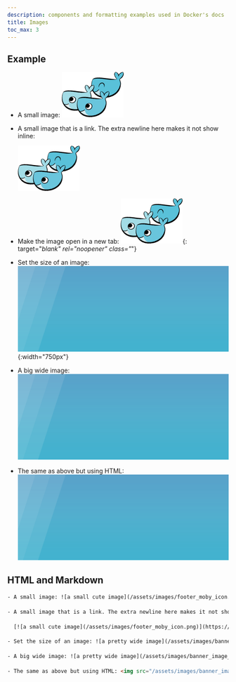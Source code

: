 ```yaml
---
description: components and formatting examples used in Docker's docs
title: Images
toc_max: 3
---
```


## Example

- A small image: ![a small image](/assets/images/footer_moby_icon.png)

- A small image that is a link. The extra newline here makes it not show inline:

  [![a small image](/assets/images/footer_moby_icon.png)](https://www.docker.com/)

- Make the image open in a new tab: [![an image](/assets/images/footer_moby_icon.png)](/assets/images/footer_moby_icon.png){: target="_blank" rel="noopener" class="_"}

- Set the size of an image: ![a pretty wide image](/assets/images/banner_image_24512.png){:width="750px"}

- A big wide image: ![a pretty wide image](/assets/images/banner_image_24512.png)

- The same as above but using HTML: <img src="/assets/images/banner_image_24512.png" alt="a wide image using HTML"/>

## HTML and Markdown

```html
- A small image: ![a small cute image](/assets/images/footer_moby_icon.png)

- A small image that is a link. The extra newline here makes it not show inline:

  [![a small cute image](/assets/images/footer_moby_icon.png)](https://www.docker.com/)

- Set the size of an image: ![a pretty wide image](/assets/images/banner_image_24512.png){:width="750px"}

- A big wide image: ![a pretty wide image](/assets/images/banner_image_24512.png)

- The same as above but using HTML: <img src="/assets/images/banner_image_24512.png" alt="a wide image using HTML"/>
```